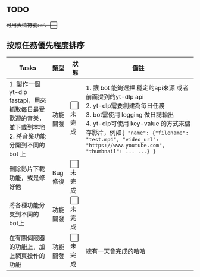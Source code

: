 ## TODO

~~可用表情符號: ✅、⬜~~<br>
## 按照任務優先程度排序

| Tasks | 類型 | 狀態 | 備註 |
|------|------|------|------|
| 1. 製作一個 yt-dlp fastapi，用來抓取每日最受歡迎的音樂，並下載到本地<br>2. 將音樂功能分開到不同的 bot 上<br> | 功能開發 | ⬜ 未完成 | 1. 讓 bot 能夠選擇 穩定的api來源 或者 前面提到的yt-dlp api <br>2. yt-dlp需要創建為每日任務<br>3. bot需使用 logging 做日誌輸出<br>4. yt-dlp可使用 key-value 的方式來儲存影片，例如`{ "name": {"filename": "test.mp4", "video_url": "https://www.youtube.com", "thumbnail": ... ...} }` |
| 刪除影片下載功能，或是修好他 | Bug 修復 | ⬜ 未完成 |
| 將各種功能分支到不同的bot上 | 功能開發 | ⬜ 未完成 |
| 在有關伺服器的功能上，加上網頁操作的功能 | 功能開發 | ⬜ 未完成 | 總有一天會完成的哈哈 |